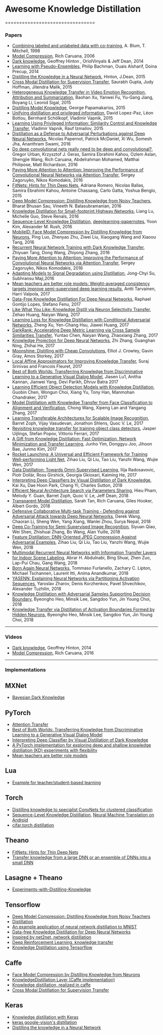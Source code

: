# Awesome Knowledge Distillation
================================

### Papers
- [Combining labeled and unlabeled data with co-training](https://www.cs.cmu.edu/~avrim/Papers/cotrain.pdf), A. Blum, T. Mitchell, 1998 
- [Model Compression](http://www.cs.cornell.edu/~caruana/compression.kdd06.pdf), Rich Caruana, 2006
- [Dark knowledge](http://www.ttic.edu/dl/dark14.pdf), Geoffrey Hinton , OriolVinyals & Jeff Dean, 2014
- [Learning with Pseudo-Ensembles](https://arxiv.org/pdf/1412.4864.pdf), Philip Bachman, Ouais Alsharif, Doina Precup, 2014
- [Distilling the Knowledge in a Neural Network](https://arxiv.org/pdf/1503.02531.pdf), Hinton, J.Dean, 2015
- [Cross Modal Distillation for Supervision Transfer](https://arxiv.org/pdf/1507.00448), Saurabh Gupta, Judy Hoffman, Jitendra Malik, 2015
- [Heterogeneous Knowledge Transfer in Video Emotion Recognition, Attribution and Summarization](https://arxiv.org/pdf/1511.04798), Baohan Xu, Yanwei Fu, Yu-Gang Jiang, Boyang Li, Leonid Sigal, 2015
- [Distilling Model Knowledge](https://arxiv.org/pdf/1510.02437.pdf), George Papamakarios, 2015
- [Unifying distillation and privileged information](https://arxiv.org/pdf/1511.03643), David Lopez-Paz, Léon Bottou, Bernhard Schölkopf, Vladimir Vapnik, 2015
- [Learning Using Privileged Information: Similarity Control and Knowledge Transfer](http://www.jmlr.org/papers/volume16/vapnik15b/vapnik15b.pdf), Vladimir Vapnik, Rauf Izmailov, 2015
- [Distillation as a Defense to Adversarial Perturbations against Deep Neural Networks](https://arxiv.org/pdf/1511.04508.pdf), Nicolas Papernot, Patrick McDaniel, Xi Wu, Somesh Jha, Ananthram Swami, 2016
- [Do deep convolutional nets really need to be deep and convolutional?](https://arxiv.org/pdf/1603.05691.pdf), Gregor Urban, Krzysztof J. Geras, Samira Ebrahimi Kahou, Ozlem Aslan, Shengjie Wang, Rich Caruana, Abdelrahman Mohamed, Matthai Philipose, Matt Richardson, 2016
- [Paying More Attention to Attention: Improving the Performance of Convolutional Neural Networks via Attention Transfer](https://arxiv.org/pdf/1612.03928), Sergey Zagoruyko, Nikos Komodakis, 2016
- [FitNets: Hints for Thin Deep Nets](https://arxiv.org/pdf/1412.6550), Adriana Romero, Nicolas Ballas, Samira Ebrahimi Kahou, Antoine Chassang, Carlo Gatta, Yoshua Bengio, 2015
- [Deep Model Compression: Distilling Knowledge from Noisy Teachers](https://arxiv.org/pdf/1610.09650), Bharat Bhusan Sau, Vineeth N. Balasubramanian, 2016
- [Knowledge Distillation for Small-footprint Highway Networks](https://arxiv.org/pdf/1608.00892), Liang Lu, Michelle Guo, Steve Renals, 2016
- [Sequence-Level Knowledge Distillation](https://arxiv.org/pdf/1606.07947), [deeplearning-papernotes](https://github.com/dennybritz/deeplearning-papernotes/blob/master/notes/seq-knowledge-distillation.md), Yoon Kim, Alexander M. Rush, 2016
- [MobileID: Face Model Compression by Distilling Knowledge from Neurons](http://personal.ie.cuhk.edu.hk/~pluo/pdf/aaai16-face-model-compression.pdf), Ping Luo,  Zhenyao Zhu, Ziwei Liu, Xiaogang Wang and Xiaoou Tang, 2016
- [Recurrent Neural Network Training with Dark Knowledge Transfer](https://arxiv.org/pdf/1505.04630.pdf), Zhiyuan Tang, Dong Wang, Zhiyong Zhang, 2016
- [Paying More Attention to Attention: Improving the Performance of Convolutional Neural Networks via Attention Transfer](https://arxiv.org/pdf/1612.03928.pdf), Sergey Zagoruyko, Nikos Komodakis, 2016
- [Adapting Models to Signal Degradation using Distillation](https://arxiv.org/abs/1604.00433), Jong-Chyi Su, Subhransu Maji,2016
- [Mean teachers are better role models: Weight-averaged consistency targets improve semi-supervised deep learning results](https://arxiv.org/pdf/1703.01780), Antti Tarvainen, Harri Valpola, 2017
- [Data-Free Knowledge Distillation For Deep Neural Networks](http://raphagl.com/research/replayed-distillation/), Raphael Gontijo Lopes, Stefano Fenu, 2017 
- [Like What You Like: Knowledge Distill via Neuron Selectivity Transfer](https://arxiv.org/pdf/1707.01219), Zehao Huang, Naiyan Wang, 2017
- [Learning Loss for Knowledge Distillation with Conditional Adversarial Networks](https://arxiv.org/pdf/1709.00513), Zheng Xu, Yen-Chang Hsu, Jiawei Huang, 2017
- [DarkRank: Accelerating Deep Metric Learning via Cross Sample Similarities Transfer](https://arxiv.org/pdf/1707.01220), Yuntao Chen, Naiyan Wang, Zhaoxiang Zhang, 2017
- [Knowledge Projection for Deep Neural Networks](https://arxiv.org/pdf/1710.09505), Zhi Zhang, Guanghan Ning, Zhihai He, 2017
- [Moonshine: Distilling with Cheap Convolutions](https://arxiv.org/pdf/1711.02613), Elliot J. Crowley, Gavin Gray, Amos Storkey, 2017
- [Local Affine Approximators for Improving Knowledge Transfer](https://lld-workshop.github.io/papers/LLD_2017_paper_28.pdf), Suraj Srinivas and Francois Fleuret, 2017
- [Best of Both Worlds: Transferring Knowledge from Discriminative Learning to a Generative Visual Dialog Model](http://papers.nips.cc/paper/6635-best-of-both-worlds-transferring-knowledge-from-discriminative-learning-to-a-generative-visual-dialog-model.pdf), Jiasen Lu1, Anitha Kannan, Jianwei Yang, Devi Parikh, Dhruv Batra 2017
- [Learning Efficient Object Detection Models with Knowledge Distillation](http://papers.nips.cc/paper/6676-learning-efficient-object-detection-models-with-knowledge-distillation.pdf), Guobin Chen, Wongun Choi, Xiang Yu, Tony Han, Manmohan Chandraker, 2017
- [Model Distillation with Knowledge Transfer from Face Classification to Alignment and Verification](https://arxiv.org/pdf/1709.02929), Chong Wang, Xipeng Lan and Yangang Zhang, 2017
- [Learning Transferable Architectures for Scalable Image Recognition](https://arxiv.org/pdf/1707.07012.pdf), Barret Zoph, Vijay Vasudevan, Jonathon Shlens, Quoc V. Le, 2017
- [Revisiting knowledge transfer for training object class detectors](https://arxiv.org/pdf/1708.06128.pdf), Jasper Uijlings, Stefan Popov, Vittorio Ferrari, 2017
- [A Gift from Knowledge Distillation: Fast Optimization, Network Minimization and Transfer Learning](http://openaccess.thecvf.com/content_cvpr_2017/papers/Yim_A_Gift_From_CVPR_2017_paper.pdf), Junho Yim, Donggyu Joo, Jihoon Bae, Junmo Kim, 2017
- [Rocket Launching: A Universal and Efficient Framework for Training Well-performing Light Net](https://arxiv.org/pdf/1708.04106.pdf), Zihao Liu, Qi Liu, Tao Liu, Yanzhi Wang, Wujie Wen, 2017
- [Data Distillation: Towards Omni-Supervised Learning](https://arxiv.org/pdf/1712.04440.pdf), Ilija Radosavovic, Piotr Dollár, Ross Girshick, Georgia Gkioxari, Kaiming He, 2017
- [Interpreting Deep Classifiers by Visual Distillation of Dark Knowledge](https://arxiv.org/pdf/1803.04042.pdf), Kai Xu, Dae Hoon Park, Chang Yi, Charles Sutton, 2018
- [Efficient Neural Architecture Search via Parameters Sharing](https://arxiv.org/pdf/1802.03268), Hieu Pham, Melody Y. Guan, Barret Zoph, Quoc V. Le, Jeff Dean, 2018
- [Transparent Model Distillation](https://arxiv.org/pdf/1801.08640.pdf), Sarah Tan, Rich Caruana, Giles Hooker, Albert Gordo, 2018
- [Defensive Collaborative Multi-task Training - Defending against Adversarial Attack towards Deep Neural Networks](https://arxiv.org/pdf/1803.05123), Derek Wang, Chaoran Li, Sheng Wen, Yang Xiang, Wanlei Zhou, Surya Nepal, 2018 
- [Deep Co-Training for Semi-Supervised Image Recognition](https://arxiv.org/pdf/1803.05984), Siyuan Qiao, Wei Shen, Zhishuai Zhang, Bo Wang, Alan Yuille, 2018
- [Feature Distillation: DNN-Oriented JPEG Compression Against Adversarial Examples](https://arxiv.org/pdf/1803.05787), Zihao Liu, Qi Liu, Tao Liu, Yanzhi Wang, Wujie Wen, 2018
- [Multimodal Recurrent Neural Networks with Information Transfer Layers for Indoor Scene Labeling](https://arxiv.org/pdf/1803.04687.pdf), Abrar H. Abdulnabi, Bing Shuai, Zhen Zuo, Lap-Pui Chau, Gang Wang, 2018
- [Born Again Neural Networks](https://arxiv.org/abs/1805.04770), Tommaso Furlanello, Zachary C. Lipton, Michael Tschannen, Laurent Itti, Anima Anandkumar, 2018
- [YASENN: Explaining Neural Networks via Partitioning Activation Sequences](https://arxiv.org/abs/1811.02783), Yaroslav Zharov, Denis Korzhenkov, Pavel Shvechikov, Alexander Tuzhilin, 2018
- [Knowledge Distillation with Adversarial Samples Supporting Decision Boundary](https://arxiv.org/abs/1805.05532), Byeongho Heo, Minsik Lee, Sangdoo Yun, Jin Young Choi, 2018
- [Knowledge Transfer via Distillation of Activation Boundaries Formed by Hidden Neurons](https://arxiv.org/abs/1811.03233), Byeongho Heo, Minsik Lee, Sangdoo Yun, Jin Young Choi, 2018

***
### Videos
- [Dark knowledge](https://www.youtube.com/watch?v=EK61htlw8hY), Geoffrey Hinton, 2014
- [Model Compression](https://www.youtube.com/watch?v=0WZmuryQdgg), Rich Caruana, 2016
***
### Implementations

## MXNet
- [Bayesian Dark Knowledge](https://github.com/dmlc/mxnet/blob/master/example/bayesian-methods/bdk.ipynb)

## PyTorch
- [Attention Transfer](https://github.com/szagoruyko/attention-transfer)
- [Best of Both Worlds: Transferring Knowledge from Discriminative Learning to a Generative Visual Dialog Model](https://github.com/jiasenlu/visDial.pytorch)
- [Interpreting Deep Classifier by Visual Distillation of Dark Knowledge](https://github.com/xukai92/darksight)
- [A PyTorch implementation for exploring deep and shallow knowledge distillation (KD) experiments with flexibility](https://github.com/peterliht/knowledge-distillation-pytorch)
- [Mean teachers are better role models](https://github.com/CuriousAI/mean-teacher)

## Lua
- [Example for teacher/student-based learning ](https://github.com/hoelzl/Academia)

## Torch
- [Distilling knowledge to specialist ConvNets for clustered classification ](https://github.com/natoromano/specialistnets)
- [Sequence-Level Knowledge Distillation](https://github.com/harvardnlp/seq2seq-attn), [Neural Machine Translation on Android](https://github.com/harvardnlp/nmt-android)
- [cifar.torch distillation](https://github.com/samirasamadi/Distillation)

## Theano
- [FitNets: Hints for Thin Deep Nets](https://github.com/net-titech/distillation/tree/master/FitNets)
- [Transfer knowledge from a large DNN or an ensemble of DNNs into a small DNN](https://github.com/tejasgodambe/knowledge-distillation)

## Lasagne + Theano
- [Experiments-with-Distilling-Knowledge](https://github.com/usholanb/Experiments-with-Distilling-Knowledge)

## Tensorflow
- [Deep Model Compression: Distilling Knowledge from Noisy Teachers](https://github.com/chengshengchan/model_compression)
- [Distillation](https://github.com/suhangpro/distillation)
- [An example application of neural network distillation to MNIST](https://github.com/akamaus/mnist-distill)
- [Data-free Knowledge Distillation for Deep Neural Networks](https://github.com/iRapha/replayed_distillation)
- [Inspired by net2net, network distillation ](https://github.com/luzai/NetworkCompress)
- [Deep Reinforcement Learning, knowledge transfer](https://github.com/arnomoonens/DeepRL/tree/master/agents/knowledgetransfer)
- [Knowledge Distillation using Tensorflow](https://github.com/DushyantaDhyani/kdtf)

## Caffe
- [Face Model Compression by Distilling Knowledge from Neurons](https://github.com/liuziwei7/mobile-id)
- [KnowledgeDistillation Layer (Caffe implementation)](https://github.com/wentianli/knowledge_distillation_caffe)
- [Knowledge distillation, realized in caffe ](https://github.com/smn2010/caffe_kdistill)
- [Cross Modal Distillation for Supervision Transfer](https://github.com/xiaolonw/fast-rcnn-distillation)

## Keras
- [Knowledge distillation with Keras](https://github.com/TropComplique/knowledge-distillation-keras)
- [keras google-vision's distillation ](https://github.com/GINK03/keras-distillation)
- [Distilling the knowledge in a Neural Network](https://github.com/tejasgodambe/knowledge-distillation)
